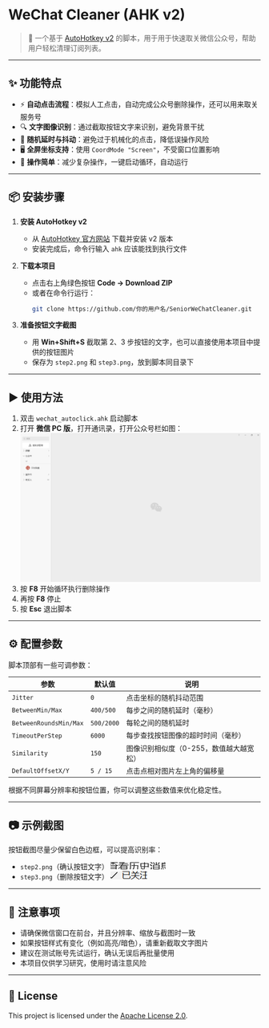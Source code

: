 
# WeChat Cleaner (AHK v2)

> 🧹 一个基于 [AutoHotkey v2](https://www.autohotkey.com/) 的脚本，用于用于快速取关微信公众号，帮助用户轻松清理订阅列表。

---

## ✨ 功能特点

- ⚡ **自动点击流程**：模拟人工点击，自动完成公众号删除操作，还可以用来取关服务号  
- 🔍 **文字图像识别**：通过截取按钮文字来识别，避免背景干扰  
- 🎲 **随机延时与抖动**：避免过于机械化的点击，降低误操作风险  
- 🖥️ **全屏坐标支持**：使用 `CoordMode "Screen"`，不受窗口位置影响  
- 👴 **操作简单**：减少复杂操作，一键启动循环，自动运行  

---

## 📦 安装步骤

1. **安装 AutoHotkey v2**
   - 从 [AutoHotkey 官方网站](https://www.autohotkey.com/) 下载并安装 v2 版本
   - 安装完成后，命令行输入 `ahk` 应该能找到执行文件

2. **下载本项目**
   - 点击右上角绿色按钮 **Code → Download ZIP**  
   - 或者在命令行运行：
     ```bash
     git clone https://github.com/你的用户名/SeniorWeChatCleaner.git
     ```

3. **准备按钮文字截图**
   - 用 **Win+Shift+S** 截取第 2、3 步按钮的文字，也可以直接使用本项目中提供的按钮图片
   - 保存为 `step2.png` 和 `step3.png`，放到脚本同目录下

---

## ▶️ 使用方法

1. 双击 `wechat_autoclick.ahk` 启动脚本  
2. 打开 **微信 PC 版**，打开通讯录，打开公众号栏如图：
 ![公众号界面](images/示例图片.png)
3. 按 **F8** 开始循环执行删除操作  
4. 再按 **F8** 停止  
5. 按 **Esc** 退出脚本  

---

## ⚙️ 配置参数

脚本顶部有一些可调参数：

| 参数 | 默认值 | 说明 |
|------|--------|------|
| `Jitter` | `0` | 点击坐标的随机抖动范围 |
| `BetweenMin/Max` | `400/500` | 每步之间的随机延时（毫秒） |
| `BetweenRoundsMin/Max` | `500/2000` | 每轮之间的随机延时 |
| `TimeoutPerStep` | `6000` | 每步查找按钮图像的超时时间（毫秒） |
| `Similarity` | `150` | 图像识别相似度（0-255，数值越大越宽松） |
| `DefaultOffsetX/Y` | `5 / 15` | 点击点相对图片左上角的偏移量 |

根据不同屏幕分辨率和按钮位置，你可以调整这些数值来优化稳定性。  

---

## 📷 示例截图

按钮截图尽量少保留白色边框，可以提高识别率：

- `step2.png`（确认按钮文字）
 ![step2](step2.png)
- `step3.png`（删除按钮文字）
 ![step3](step3.png)

---

## 🚨 注意事项

- 请确保微信窗口在前台，并且分辨率、缩放与截图时一致  
- 如果按钮样式有变化（例如高亮/暗色），请重新截取文字图片  
- 建议在测试账号先试运行，确认无误后再批量使用  
- 本项目仅供学习研究，使用时请注意风险  

---

## 📜 License
This project is licensed under the [Apache License 2.0](LICENSE).
